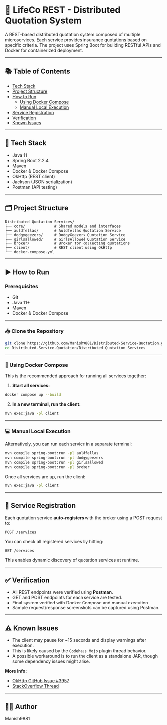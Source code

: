 # 🧾 LifeCo REST - Distributed Quotation System

A REST-based distributed quotation system composed of multiple microservices. Each service provides insurance quotations based on specific criteria. The project uses Spring Boot for building RESTful APIs and Docker for containerized deployment.

---

## 📚 Table of Contents

- [Tech Stack](#-tech-stack)
- [Project Structure](#-project-structure)
- [How to Run](#-how-to-run)
  - [Using Docker Compose](#using-docker-compose)
  - [Manual Local Execution](#manual-local-execution)
- [Service Registration](#-service-registration)
- [Verification](#-verification)
- [Known Issues](#-known-issues)

---

## 🔧 Tech Stack

- Java 11
- Spring Boot 2.2.4
- Maven
- Docker & Docker Compose
- OkHttp (REST client)
- Jackson (JSON serialization)
- Postman (API testing)

---

## 🗂️ Project Structure

```
Distributed Quotation Services/
├── core/             # Shared models and interfaces
├── auldfellas/       # Auldfellas Quotation Service
├── dodgygeezers/     # DodgyGeezers Quotation Service
├── girlsallowed/     # GirlsAllowed Quotation Service
├── broker/           # Broker for collecting quotations
├── client/           # REST client using OkHttp
└── docker-compose.yml
```

---

## ▶️ How to Run

### Prerequisites

- Git
- Java 11+
- Maven
- Docker & Docker Compose

---

### 📥 Clone the Repository

```bash
git clone https://github.com/Manish9881/Distributed-Service-Quotation.git
cd Distributed-Service-Quotation/Distributed Quotation Services
```

---

### 🐳 Using Docker Compose

This is the recommended approach for running all services together:

1. **Start all services:**

```bash
docker compose up --build
```

2. **In a new terminal, run the client:**

```bash
mvn exec:java -pl client
```

---

### 💻 Manual Local Execution

Alternatively, you can run each service in a separate terminal:

```bash
mvn compile spring-boot:run -pl auldfellas
mvn compile spring-boot:run -pl dodgygeezers
mvn compile spring-boot:run -pl girlsallowed
mvn compile spring-boot:run -pl broker
```

Once all services are up, run the client:

```bash
mvn exec:java -pl client
```

---

## 🔄 Service Registration

Each quotation service **auto-registers** with the broker using a POST request to:

```
POST /services
```

You can check all registered services by hitting:

```
GET /services
```

This enables dynamic discovery of quotation services at runtime.

---

## ✅ Verification

- All REST endpoints were verified using **Postman**.
- GET and POST endpoints for each service are tested.
- Final system verified with Docker Compose and manual execution.
- Sample request/response screenshots can be captured using Postman.

---

## ⚠️ Known Issues

- The client may pause for ~15 seconds and display warnings after execution.
- This is likely caused by the `Codehaus Mojo` plugin thread behavior.
- A possible workaround is to run the client as a standalone JAR, though some dependency issues might arise.

**More Info:**
- [OkHttp GitHub Issue #3957](https://github.com/square/okhttp/issues/3957)
- [StackOverflow Thread](https://stackoverflow.com/questions/77783739/thread-will-linger-despite-being-asked-to-die-via-interruption)

---

## 🧑‍💻 Author

Manish9881

